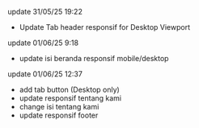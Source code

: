 update 31/05/25 19:22
- Update Tab header responsif for Desktop Viewport

update 01/06/25 9:18
- update isi beranda responsif mobile/desktop

update 01/06/25 12:37
- add tab button (Desktop only)
- update responsif tentang kami
- change isi tentang kami
- update responsif footer